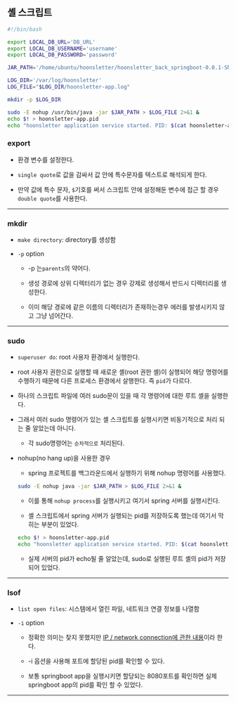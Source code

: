 ## 셸 스크립트

```sh
#!/bin/bash

export LOCAL_DB_URL='DB_URL'
export LOCAL_DB_USERNAME='username'
export LOCAL_DB_PASSWORD='password'

JAR_PATH='/home/ubuntu/hoonsletter/hoonsletter_back_springboot-0.0.1-SNAPSHOT.jar'

LOG_DIR='/var/log/hoonsletter'
LOG_FILE="$LOG_DIR/hoonsletter-app.log"

mkdir -p $LOG_DIR

sudo -E nohup /usr/bin/java -jar $JAR_PATH > $LOG_FILE 2>&1 &
echo $! > hoonsletter-app.pid
echo "hoonsletter application service started. PID: $(cat hoonsletter-app.pid)"
```

### export

- 환경 변수를 설정한다.

- `single quote`로 값을 감싸서 값 안에 특수문자를 텍스트로 해석되게 한다.

- 만약 값에 특수 문자, `$`기호를 써서 스크립트 안에 설정해둔 변수에 접근 할 경우 `double quote`를 사용한다.

<hr />

### mkdir

- `make directory`: directory를 생성함

- `-p` option

  - -p 는`parents`의 약어다.

  - 생성 경로에 상위 디렉터리가 없는 경우 강제로 생성해서 반드시 디렉터리를 생성한다.

  - 이미 해당 경로에 같은 이름의 디렉터리가 존재하는경우 에러를 발생시키지 않고 그냥 넘어간다.

<hr />

### sudo

- `superuser do`: root 사용자 환경에서 실행한다.

- root 사용자 권한으로 실행할 때 새로운 셸(root 권한 셸)이 실행되어 해당 명령어를 수행하기 때문에 다른 프로세스 환경에서 살행한다. 즉 `pid`가 다르다.

- 하나의 스크립트 파일에 여러 sudo문이 있을 때 각 명령어에 대한 루트 셸을 실행한다.

- 그래서 여러 sudo 명령어가 있는 셸 스크립트를 실행시키면 비동기적으로 처리 되는 줄 알았는데 아니다.

  - 각 sudo명령어는 `순차적으로` 처리된다.

- nohup(no hang up)을 사용한 경우

  - spring 프로젝트를 백그라운드에서 실행하기 위해 nohup 명령어를 사용했다.

  ```sh
  sudo -E nohup java -jar $JAR_PATH > $LOG_FILE 2>&1 &
  ```

  - 이를 통해 `nohup process`를 실행시키고 여기서 spring 서버를 실행시킨다.

  - 셸 스크립트에서 spring 서버가 실행되는 pid를 저장하도록 했는데 여기서 막히는 부분이 있었다.

  ```sh
  echo $! > hoonsletter-app.pid
  echo "hoonsletter application service started. PID: $(cat hoonsletter-app.pid)"
  ```

  - 실제 서버의 pid가 echo될 줄 알았는데, sudo로 실행된 루트 셸의 pid가 저장되어 있었다.

<hr />

### lsof

- `list open files`: 시스템에서 열린 파일, 네트워크 연결 정보를 나열함

- `-i` option

  - 정확한 의미는 찾지 못했지만 [IP / network connection에 관한 내용](https://www.ubuntu-user.com/Magazine/Archive/2016/31/lsof-finds-shows-and-searches-data-streams)이라 한다.

  - -i 옵션을 사용해 포트에 할당된 pid를 확인할 수 있다.

  - 보통 springboot app을 실행시키면 할당되는 8080포트를 확인하면 실제 springboot app의 pid를 확인 할 수 있었다.

<hr />
